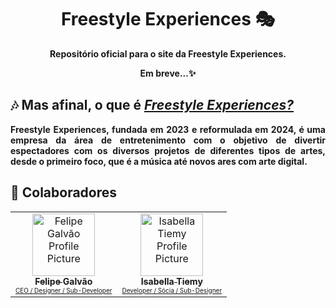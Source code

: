 <h1 align="center" style="font-weight: bold;">Freestyle Experiences 🎭</h1>

<p align="center">
    <b>Repositório oficial para o site da Freestyle Experiences.</b>
</p>

<p align="center">
    <b>Em breve...✨</b>
</p>

<h2>🎶 Mas afinal, o que é <span style="text-decoration: underline; font-style: italic">Freestyle Experiences?</span></h2>

<p style="text-align: justify">
    <b>Freestyle Experiences, fundada em 2023 e reformulada em 2024, é uma empresa da área de entretenimento com o objetivo de divertir espectadores com os diversos projetos de diferentes tipos de artes, desde o primeiro foco, que é a música até novos ares com arte digital.</b>
</p>

<h2>🤝 Colaboradores</h2>

<table>
  <tr>
    <td align="center">
      <a href="https://github.com/FlipOwz">
        <img src="https://avatars.githubusercontent.com/u/101119109?v=4" width="100px;" alt="Felipe Galvão Profile Picture"/><br>
        <sub>
          <b><span style="font-size: 14px;">Felipe Galvão</span></b> 
        </sub><br>
        <p style="margin: 0; font-size: 10px">CEO / Designer / Sub-Developer</p>
      </a>
    </td>
    <td align="center">
      <a href="https://github.com/tiemyz">
        <img src="https://avatars.githubusercontent.com/u/101364374?v=4" width="100px;" alt="Isabella Tiemy Profile Picture"/><br>
        <sub>
          <b><span style="font-size: 14px;">Isabella Tiemy</span></b>
        </sub><br>
        <p style="margin: 0; font-size: 10px">Developer / Sócia / Sub-Designer</p>
      </a>
    </td>
  </tr>
</table>